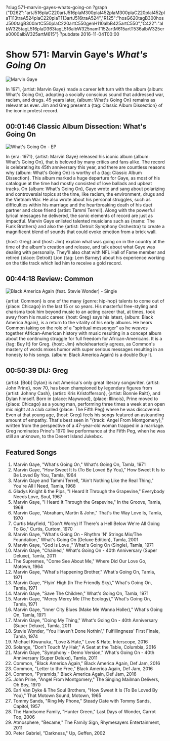 ?slug 571-marvin-gayes-whats-going-on
?graph {"D262":"artJ516plaC220artJ516plaM300plaI452plaM300plaC220plaI452plaT113traA524plaC220plaT113artJ516traA524","R125":"hosG620tagB300hosJ500tagB300artC550plaC220artC550genH110albB425artC550","C422":"albW325tagL516plaD363tagL516albW325namT152artM615artT536albW325era0000albW325artM615"}
?pubdate 2016-11-04T00:00

# Show 571: Marvin Gaye's *What's Going On*

![Marvin Gaye](//static.soundopinions.org/images/2016/whatsgoingon_web.jpg)

In 1971, {artist: Marvin Gaye} made a career left turn with the album {album: What's Going On}, adopting a socially conscious sound that addressed war, racism, and drugs. 45 years later, {album: What's Going On} remains as relevant as ever. Jim and Greg present a {tag: Classic Album Dissection} of the iconic protest record.


## 00:01:46 Classic Album Dissection: What's Going On
![What's Going On - EP](http://is3.mzstatic.com/image/thumb/Music60/v4/f9/f4/22/f9f42285-038c-4426-88d0-9e6f172f059c/source/600x600bb.jpg "127329/1125489936")

In {era: 1971}, {artist: Marvin Gaye} released his iconic album {album: What's Going On}, that is beloved by many critics and fans alike. The record is celebrating its 45th anniversary this year, and there are countless reasons why {album: What's Going On} is worthy of a {tag: Classic Album Dissection}. This album marked a huge departure for Gaye, as most of his catalogue at the time had mostly consisted of love ballads and upbeat tracks. On {album: What's Going On}, Gaye wrote and sang about polarizing and controversial topics at the time, like racism, the environment, drugs and the Vietnam War. He also wrote about his personal struggles, such as difficulties within his marriage and the heartbreaking death of his duet partner and close friend {artist: Tammi Terrell}. Along with the powerful lyrical messages he delivered, the sonic elements of record are just as impactful. Marvin Gaye enlisted talented musicians such as {name: The Funk Brothers} and also the {artist: Detroit Symphony Orchestra} to create a magnificent blend of sounds that could evoke emotion from a brick wall. 

{host: Greg} and {host: Jim} explain what was going on in the country at the time of the album's creation and release, and talk about what Gaye was dealing with personally. They'll also chat with NFL Hall of Fame member and retired {place: Detroit} Lion {tag: Lem Barney} about his experience working on the title track which led him to receive a gold record.




## 00:44:18 Review: Common
![Black America Again (feat. Stevie Wonder) - Single](http://is1.mzstatic.com/image/thumb/Music62/v4/f4/b5/79/f4b579ee-d065-1b31-7da4-00bd877dca3d/source/600x600bb.jpg "64490/1159055707")

  {artist: Common} is one of the many {genre: hip-hop} talents to come out of {place: Chicago} in the last 15 or so years. His masterful free-styling and charisma took him beyond music to an acting career that, at times, took away from his music career. {host: Greg} says his latest, {album: Black America Again}, is a return to the vitality of his early albums. He hears Common taking on the role of a "spiritual messenger" as he weaves together African-American history with music resulting in a concept album about the continuing struggle for full freedom for African-Americans. It is a {tag: Buy It} for Greg. {host: Jim} wholeheartedly agrees, as Common's mastery of words mixes humor with super serious messages resulting in an honesty to his songs. {album: Black America Again} is a double Buy It. 


## 00:50:39 DIJ: Greg
{artist: [Bob] Dylan} is not America's only great literary songwriter. {artist: John Prine}, now 70, has been championed by legendary figures from {artist: Johnny Cash}, {artist: Kris Kristofferson}, {artist: Bonnie Raitt}, and Dylan himself. Born in {place: Maywood}, {place: Illinois}, Prine moved to {place: Chicago} as a young man, performing three times a week at an open mic night at a club called {place: The Fifth Peg} where he was discovered. Even at that young age, {host: Greg} feels his songs featured an astounding amount of empathy. That's best seen in "{track: Angel From Montgomery}," written from the perspective of a 47-year-old woman trapped in a marriage. Greg nominates Prine's 1970 live performance at the Fifth Peg, when he was still an unknown, to the Desert Island Jukebox.

## Featured Songs
1. Marvin Gaye, "What's Going On," What's Going On, Tamla, 1971
1. Marvin Gaye, "How Sweet It Is (To Be Loved By You)," How Sweet It Is to Be Loved By You, Tamla, 1964
1. Marvin Gaye and Tammi Terrell, "Ain't Nothing Like the Real Thing," You're All I Need, Tamla, 1968
1. Gladys Knight & the Pips, "I Heard It Through the Grapevine," Everybody Needs Love, Soul, 1967
1. Marvin Gaye, "I Heard It Through the Grapevine," In the Groove, Tamla, 1968
1. Marvin Gaye, "Abraham, Martin & John," That's the Way Love Is, Tamla, 1970
1. Curtis Mayfield, "(Don't Worry) If There's a Hell Below We're All Going To Go," Curtis, Curtom, 1970
1. Marvin Gaye, "What's Going On - Rhythm 'N' Strings Mix/The Foundation," What's Going On (Deluxe Edition), Tamla, 2001
1. Marvin Gaye, "God Is Love ," What's Going On (Single), Tamla, 1971
1. Marvin Gaye, "Chained," What's Going On - 40th Anniversary (Super Deluxe), Tamla, 2011
1. The Supremes, "Come See About Me," Where Did Our Love Go, Motown, 1964
1. Marvin Gaye, "What's Happening Brother," What's Going On, Tamla, 1971
1. Marvin Gaye, "Flyin' High (In The Friendly Sky)," What's Going On, Tamla, 1971
1. Marvin Gaye, "Save The Children," What's Going On, Tamla, 1971
1. Marvin Gaye, "Mercy Mercy Me (The Ecology)," What's Going On, Tamla, 1971
1. Marvin Gaye, "Inner City Blues (Make Me Wanna Holler)," What's Going On, Tamla, 1971
1. Marvin Gaye, "Doing My Thing," What's Going On - 40th Anniversary (Super Deluxe), Tamla, 2011
1. Stevie Wonder, "You Haven't Done Nothin'," Fulfillingness' First Finale, Tamla, 1974
1. Michael Kiwanuka, "Love & Hate," Love & Hate, Interscope, 2016
1. Solange, "Don't Touch My Hair," A Seat at the Table, Columbia, 2016
1. Marvin Gaye, "Symphony - Demo Version," What's Going On - 40th Anniversary (Super Deluxe), Tamla, 2011
1. Common, "Black America Again," Black America Again, Def Jam, 2016
1. Common, "Letter to the Free," Black America Again, Def Jam, 2016
1. Common, "Pyramids," Black America Again, Def Jam, 2016
1. John Prine, "Angel From Montgomery," The Singing Mailman Delivers, Oh Boy, 1970
1. Earl Van Dyke & The Soul Brothers, "How Sweet It Is (To Be Loved By You)," That Motown Sound, Motown, 1965
1. Tommy Sands, "Ring My Phone," Steady Date with Tommy Sands, Capitol, 1957
1. The Handsome Family, "Hunter Green," Last Days of Wonder, Carrot Top, 2006
1. Atmosphere, "Became," The Family Sign, Rhymesayers Entertainment, 2011
1. Peter Gabriel, "Darkness," Up, Geffen, 2002